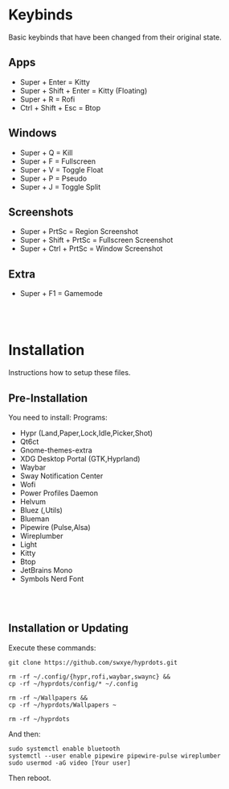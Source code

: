 # Keybinds
Basic keybinds that have been changed from their original state.
<br>

## Apps
- Super + Enter = Kitty
- Super + Shift + Enter = Kitty (Floating)
- Super + R = Rofi
- Ctrl + Shift + Esc = Btop

## Windows
- Super + Q = Kill
- Super + F = Fullscreen
- Super + V = Toggle Float
- Super + P = Pseudo
- Super + J = Toggle Split

## Screenshots
- Super + PrtSc = Region Screenshot
- Super + Shift + PrtSc = Fullscreen Screenshot
- Super + Ctrl + PrtSc = Window Screenshot

## Extra
- Super + F1 = Gamemode
<br>
<br>

# Installation
Instructions how to setup these files.
<br>

## Pre-Installation
You need to install:
Programs:
- Hypr (Land,Paper,Lock,Idle,Picker,Shot)
- Qt6ct
- Gnome-themes-extra
- XDG Desktop Portal (GTK,Hyprland)
- Waybar
- Sway Notification Center
- Wofi
- Power Profiles Daemon
- Helvum
- Bluez (,Utils)
- Blueman
- Pipewire (Pulse,Alsa)
- Wireplumber
- Light
- Kitty
- Btop
- JetBrains Mono
- Symbols Nerd Font
<br>
<br>

## Installation or Updating

Execute these commands:
```
git clone https://github.com/swxye/hyprdots.git

rm -rf ~/.config/{hypr,rofi,waybar,swaync} &&
cp -rf ~/hyprdots/config/* ~/.config

rm -rf ~/Wallpapers &&
cp -rf ~/hyprdots/Wallpapers ~

rm -rf ~/hyprdots
```
And then:
```
sudo systemctl enable bluetooth
systemctl --user enable pipewire pipewire-pulse wireplumber
sudo usermod -aG video [Your user]
```
Then reboot.